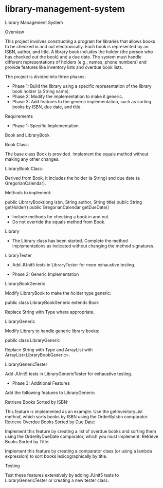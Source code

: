 # library-management-system

Library Management System

Overview

This project involves constructing a program for libraries that allows books to be checked in and out electronically. Each book is represented by an ISBN, author, and title. A library book includes the holder (the person who has checked out the book) and a due date. The system must handle different representations of holders (e.g., names, phone numbers) and provide features like inventory lists and overdue book lists.

The project is divided into three phases:

- Phase 1: Build the library using a specific representation of the library book holder (a String name).
- Phase 2: Modify the implementation to make it generic.
- Phase 3: Add features to the generic implementation, such as sorting books by ISBN, due date, and title.

Requirements

- Phase 1: Specific Implementation

Book and LibraryBook

Book Class:

The base class Book is provided. Implement the equals method without making any other changes.

LibraryBook Class:

Derived from Book, it includes the holder (a String) and due date (a GregorianCalendar).

Methods to implement:


public LibraryBook(long isbn, String author, String title)
public String getHolder()
public GregorianCalendar getDueDate()


- Include methods for checking a book in and out.
- Do not override the equals method from Book.

Library
- The Library class has been started. Complete the method implementations as indicated without changing the method signatures.

LibraryTester
- Add JUnit5 tests in LibraryTester for more exhaustive testing.

- Phase 2: Generic Implementation

LibraryBookGeneric

Modify LibraryBook to make the holder type generic:


public class LibraryBookGeneric<Type> extends Book


Replace String with Type where appropriate.

LibraryGeneric

Modify Library to handle generic library books:


public class LibraryGeneric<Type>


Replace String with Type and ArrayList<LibraryBook> with ArrayList<LibraryBookGeneric<Type>>.

LibraryGenericTester

Add JUnit5 tests in LibraryGenericTester for exhaustive testing.

- Phase 3: Additional Features

Add the following features to LibraryGeneric:

Retrieve Books Sorted by ISBN:

This feature is implemented as an example. Use the getInventoryList method, which sorts books by ISBN using the OrderByIsbn comparator.
Retrieve Overdue Books Sorted by Due Date:

Implement this feature by creating a list of overdue books and sorting them using the OrderByDueDate comparator, which you must implement.
Retrieve Books Sorted by Title:

Implement this feature by creating a comparator class (or using a lambda expression) to sort books lexicographically by title.

Testing

Test these features extensively by adding JUnit5 tests to LibraryGenericTester or creating a new tester class.
